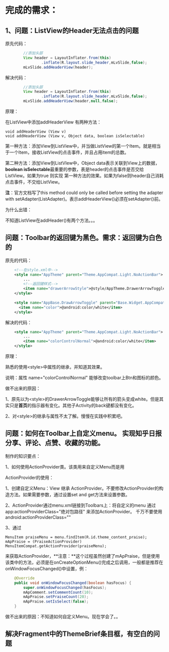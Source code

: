 # 完成的需求：

## 1、问题：ListView的Header无法点击的问题

原先代码：
```java
        //添加头部
        View header = LayoutInflater.from(this)
                .inflate(R.layout.slide_header,mLvSlide,false);
        mLvSlide.addHeaderView(header);
```
解决代码：
```java
        //添加头部
        View header = LayoutInflater.from(this)
                .inflate(R.layout.slide_header,mLvSlide,false);
        mLvSlide.addHeaderView(header,null,false);
```
原理：

在ListView中添加addHeaderView 有两种方法：

    void addHeaderView (View v)  
    void addHeaderView (View v, Object data, boolean isSelectable)
    
第一种方法：添加View到ListView中，并当做ListView的第一个Item。就是相当于一个Item，接收ListView的点击事件，并且占用item的总数。

第二种方法：添加View到ListVIew中，Object data表示关联到View上的数据，**boolean isSelectable**最重要的参数，表是header的点击事件是否交给ListView。如果为true 则实现 第一种方法的效果。如果为false则header自己消耗点击事件，不交给ListView。

**注**：官方文档写了this method could only be called before setting the adapter with setAdapter(ListAdapter)。表示addHeaderView()必须在setAdapter()前。

为什么出错：

不知道ListView在addHeader()有两个方法。。。

## 问题：Toolbar的返回键为黑色。需求：返回键为白色的

原先的代码：
```xml
    <!--在style.xml中-->
    <style name="AppTheme" parent="Theme.AppCompat.Light.NoActionBar">
        ...    
        <!--返回键样式-->
        <item name="drawerArrowStyle">@style/AppTheme.DrawerArrowToggle</item>
    </style>
    
    <style name="AppBase.DrawArrowToggle" parent="Base.Widget.AppCompat.DrawerArrowToggle">
      <item name="color">@android:color/white</item>
    </style>
```

解决的代码：

```xml
    <style name="AppTheme" parent="Theme.AppCompat.Light.NoActionBar">
        ...
        <item name="colorControlNormal">@android:color/white</item>
    </style>
```

原理：

熟悉的使用\<style\>中属性的继承，并知道其效果。

说明：属性 name="colorControlNormal" 能够改变toolbar上Btn和图标的颜色。

做不出来的原因：

1、原先以为\<style\>的DrawerArrowToggle能够让所有的箭头变成white。但是其实只是**首页**的指示器有变化。其他子Activity的back键都没有变化。

2、对\<style\>的继承与属性不太了解。慢慢在实践中积累吧。

## 问题：如何在Toolbar上自定义menu。 实现知乎日报分享、评论、点赞、收藏的功能。

制作的知识要点：

1、如何使用ActionProvider类。该类用来自定义Menu而是用

ActionProvider的使用：

1、创建自定义Menu：View 继承 ActionProvider。不要修改ActionProvider的构造方法。如果需要参数，通过设置set and get方法来设置参数。

2、ActionProvider通过menu.xml链接到Toolbars上：将自定义的menu 通过 app:actionProviderClass="绝对包路径" 来添加ActionProvider。 千万不要使用android:actionProviderClass=""

3、通过

    MenuItem praiseMenu = menu.findItem(R.id.theme_content_praise);
    mApPraise = (PraiseActionProvider) MenuItemCompat.getActionProvider(praiseMenu);

来获取ActionProvider，**注意：**这个过程虽然创建了mApPraise，但是使用该类中的方法，必须是在onCreateOptionMenu()完成之后调用，一般都是推荐在onWindowFocusChanged()中设置，例：
```java
    @Override
    public void onWindowFocusChanged(boolean hasFocus) {
        super.onWindowFocusChanged(hasFocus);
        mApComment.setCommentCount(10);
        mApPraise.setPraiseCount(20);
        mApPraise.setIsSelect(false);
    }
```  

做不出来的原因：不知道如何自定义Menu。现在学会了。。

## 解决Fragment中的ThemeBrief条目框，有空白的问题
